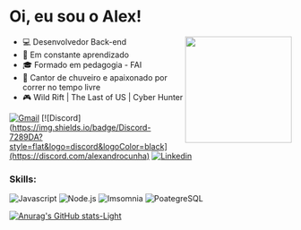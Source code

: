 # Oi, eu sou o Alex! 
<a href="https://github.com/AlexandroCunha">
<img src="https://media.tenor.com/Li7HobCHqa0AAAAi/trial.gif" width="190px" align="right"/>
</a>


- :computer: Desenvolvedor Back-end
- :open_book: Em constante aprendizado
- :mortar_board: Formado em pedagogia - FAI
- :shower: Cantor de chuveiro e apaixonado por correr no tempo livre
- :video_game: Wild Rift | The Last of US | Cyber Hunter


[![Gmail](https://img.shields.io/badge/-Gmail-c14438?style=flat&logo=Gmail&logoColor=black)](mailto:alexandrocunha4@gmail.com)
[![Discord](https://img.shields.io/badge/Discord-7289DA?style=flat&logo=discord&logoColor=black](https://discord.com/alexandrocunha)
[![Linkedin](https://img.shields.io/badge/LinkedIn-0077B5?style=flat&logo=linkedin&logoColor=black)](https://www.linkedin.com/in/alexandrocunha/)


### Skills:

![Javascript](https://img.shields.io/badge/JavaScript-F7DF1E?style=flat&logo=javascript&logoColor=black)
![Node.js](https://img.shields.io/badge/Node.js-43853D?style=flat&logo=node.js&logoColor=black)
![Imsomnia](https://img.shields.io/badge/Insomnia-5849be?style=flat&logo=insomnia&logoColor=black)
![PoategreSQL](https://img.shields.io/badge/PostgreSQL-316192?style=flat&logo=postgreSQL&logoColor=black)
<!--![Typescrypt](https://img.shields.io/badge/TypeScript-007ACC?style=flat&logo=typescript&logoColor=black)-->

[![Anurag's GitHub stats-Light](https://github-readme-stats.vercel.app/api?username=AlexandroCunha&show_icons=true&theme=default#gh-light-mode-only)](https://github.com/anuraghazra/github-readme-stats#gh-light-mode-only)
